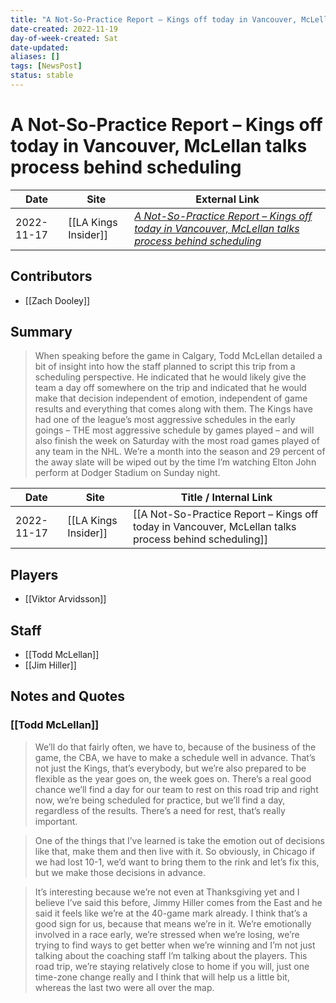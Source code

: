 ```yaml
---
title: "A Not-So-Practice Report – Kings off today in Vancouver, McLellan talks process behind scheduling"
date-created: 2022-11-19
day-of-week-created: Sat
date-updated: 
aliases: []
tags: [NewsPost]
status: stable
---
```


# A Not-So-Practice Report – Kings off today in Vancouver, McLellan talks process behind scheduling

| Date       | Site                 | External Link                                                                                                                                                                                                                                |
| ---------- | -------------------- | -------------------------------------------------------------------------------------------------------------------------------------------------------------------------------------------------------------------------------------------- |
| 2022-11-17 | [[LA Kings Insider]] | [*A Not-So-Practice Report – Kings off today in Vancouver, McLellan talks process behind scheduling*](https://lakingsinsider.com/2022/11/17/a-not-so-practice-report-kings-off-today-in-vancouver-mclellan-talks-process-behind-scheduling/) |

## Contributors
- [[Zach Dooley]]

## Summary
> When speaking before the game in Calgary, Todd McLellan detailed a bit of insight into how the staff planned to script this trip from a scheduling perspective. He indicated that he would likely give the team a day off somewhere on the trip and indicated that he would make that decision independent of emotion, independent of game results and everything that comes along with them. The Kings have had one of the league’s most aggressive schedules in the early goings – THE most aggressive schedule by games played – and will also finish the week on Saturday with the most road games played of any team in the NHL. We’re a month into the season and 29 percent of the away slate will be wiped out by the time I’m watching Elton John perform at Dodger Stadium on Sunday night.


| Date       | Site                 | Title / Internal Link                                                                                 |
| ---------- | -------------------- | ----------------------------------------------------------------------------------------------------- |
| 2022-11-17 | [[LA Kings Insider]] | [[A Not-So-Practice Report – Kings off today in Vancouver, McLellan talks process behind scheduling]] |

## Players
- [[Viktor Arvidsson]]

## Staff
- [[Todd McLellan]]
- [[Jim Hiller]]

## Notes and Quotes
### [[Todd McLellan]]
> We’ll do that fairly often, we have to, because of the business of the game, the CBA, we have to make a schedule well in advance. That’s not just the Kings, that’s everybody, but we’re also prepared to be flexible as the year goes on, the week goes on. There’s a real good chance we’ll find a day for our team to rest on this road trip and right now, we’re being scheduled for practice, but we’ll find a day, regardless of the results. There’s a need for rest, that’s really important.

> One of the things that I’ve learned is take the emotion out of decisions like that, make them and then live with it. So obviously, in Chicago if we had lost 10-1, we’d want to bring them to the rink and let’s fix this, but we make those decisions in advance.

> It’s interesting because we’re not even at Thanksgiving yet and I believe I’ve said this before, Jimmy Hiller comes from the East and he said it feels like we’re at the 40-game mark already. I think that’s a good sign for us, because that means we’re in it. We’re emotionally involved in a race early, we’re stressed when we’re losing, we’re trying to find ways to get better when we’re winning and I’m not just talking about the coaching staff I’m talking about the players. This road trip, we’re staying relatively close to home if you will, just one time-zone change really and I think that will help us a little bit, whereas the last two were all over the map.

